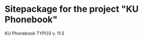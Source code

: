 Sitepackage for the project "KU Phonebook"
==============================================================

KU Phonebook
TYPO3 v. 11.5
